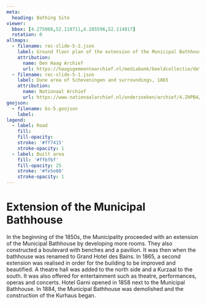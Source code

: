 ```yaml
---
meta:
  heading: Bathing Site
viewer:
  bbox: [4.275068,52.110711,4.285596,52.114817]
  rotation: 0
allmaps:
  - filename: rec-slide-5-2.json
    label: Ground floor plan of the extension of the Municipal Bathhouse, 1865
    attribution:
      name: Den Haag Archief
      url: https://haagsgemeentearchief.nl/mediabank/beeldcollectie/detail/adf84582-a4b2-4fb5-aae2-5852f93dc41b/media/ee79a7a9-f618-45fd-8aee-4651b69d0d52?mode=detail&view=horizontal&q=HGA004107583&rows=1&page=1
  - filename: rec-slide-5-1.json
    label: Dune area of Scheveningen and surroundings, 1865
    attribution:
      name: Nationaal Archief
      url: https://www.nationaalarchief.nl/onderzoeken/archief/4.ZHPB4/invnr/71/file/NL-HaNA_4.ZHPB4_71?eadID=4.ZHPB4&unitID=71&query=scheveningen
geojson:
  - filename: bs-5.geojson
    label:
legend:
  - label: Road
    fill: 
    fill-opacity:
    stroke: '#ff7415'
    stroke-opacity: 1
  - label: Built area
    fill: '#ffbfbf'
    fill-opacity: 25
    stroke: '#fe5e60'
    stroke-opacity: 1
---
```


# Extension of the Municipal Bathhouse

In the beginning of the 1850s, the Municipality proceeded with an extension of the Municipal Bathhouse by developing more rooms. They also constructed a boulevard with benches and a pavilion. It was then when the bathhouse was renamed to Grand Hotel des Bains. In 1865, a second extension was realised in order for the building to be improved and beautified. A theatre hall was added to the north side and a Kurzaal to the south. It was also offered for entertainment such as theatre, performances, operas and concerts. Hotel Garni opened in 1858 next to the Municipal Bathhouse. In 1884, the Municipal Bathhouse was demolished and the construction of the Kurhaus began.